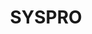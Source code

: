 ---
title: "SYSPRO"
seoTitle: "SYSPRO integration"
seoDescription: "Here’s how SYSPRO works with your applications to streamline your workflow."
summary: "SYSPRO is an independent ERP provider, taking a simplified approach to ensuring success for manufacturers and distributors."
lead: "Stock2Shop can integrate SYSPRO with various B2B and B2C ecommerce and logistic applications. Here is how we can help you automate your business."
image: "/images/homepage-connector-logos/syspro.jpg"
imageAlt: syspro logo
type: "source"
source: "syspro"
tags: ["erp"]
aliases:
    - /integrations/syspro/
---